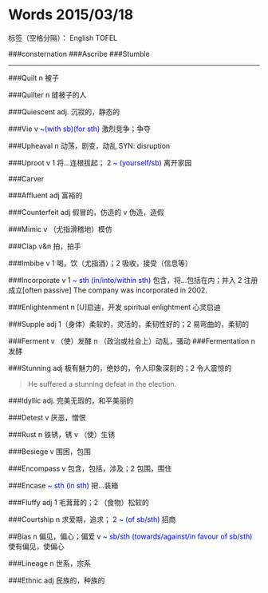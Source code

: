 # Words 2015/03/18

标签（空格分隔）： English TOFEL

###consternation
###Ascribe
###Stumble

---
###Quilt
n 被子

###Quilter
n 缝被子的人

###Quiescent
adj. 沉寂的，静态的

###Vie
v <span style="color:blue">~(with sb)(for sth)</span> 激烈竞争；争夺

###Upheaval
n 动荡，剧变，动乱 SYN: disruption

###Uproot 
v 1 将...连根拔起； 2 <span style="color:blue">~ (yourself/sb)</span> 离开家园

###Carver

###Affluent
adj 富裕的

###Counterfeit
adj 假冒的，仿造的
v 伪造，造假

###Mimic
v （尤指滑稽地）模仿

###Clap
v&n 拍，拍手

###Imbibe
v 1 喝，饮（尤指酒）；2 吸收，接受（信息等）

###Incorporate
v 1 <span style="color:blue">~ sth (in/into/within sth)</span> 包含，将...包括在内；并入
2 注册成立[often passive] The company was incorporated in 2002.

###Enlightenment
n [U]启迪，开发 spiritual enlightment 心灵启迪

###Supple
adj 1（身体）柔软的，灵活的，柔韧性好的；2 易弯曲的，柔韧的

###Ferment
v （使）发酵
n （政治或社会上）动乱，骚动
###Fermentation
n 发酵

###Stunning
adj 极有魅力的，绝妙的，令人印象深刻的；2 令人震惊的
> He suffered a stunning defeat in the election.

###Idyllic
adj. 完美无瑕的，和平美丽的

###Detest
v 厌恶，憎恨

###Rust
n 铁锈，锈
v （使）生锈

###Besiege
v 围困，包围

###Encompass
v 包含，包括，涉及；2 包围，围住

###Encase
<span style="color:blue">~ sth (in sth)</span> 把...装箱

###Fluffy
adj 1 毛茸茸的；2 （食物）松软的

###Courtship
n 求爱期，追求； 2 <span style="color:blue">~ (of sb/sth)</span> 招商

##Bias
n 偏见，偏心；偏爱
v <span style="color:blue">~ sb/sth (towards/against/in favour of sb/sth)</span> 使有偏见，使偏心

###Lineage
n 世系，宗系

###Ethnic
adj 民族的，种族的